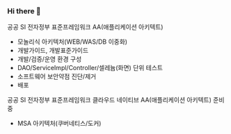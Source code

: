 ### Hi there 👋

공공 SI 전자정부 표준프레임워크 AA(애플리케이션 아키텍트)
- 모놀리식 아키텍처(WEB/WAS/DB 이중화)
- 개발가이드, 개발표준가이드
- 개발/검증/운영 환경 구성
- DAO/ServiceImpl/Controller/셀레늄(화면) 단위 테스트
- 소프트웨어 보안약점 진단/제거
- 배포

공공 SI 전자정부 표준프레임워크 클라우드 네이티브 AA(애플리케이션 아키텍트) 준비 중
- MSA 아키텍처(쿠버네티스/도커)

<!--
**LeeBaekHaeng/LeeBaekHaeng** is a ✨ _special_ ✨ repository because its `README.md` (this file) appears on your GitHub profile.

Here are some ideas to get you started:

- 🔭 I’m currently working on ...
- 🌱 I’m currently learning ...
- 👯 I’m looking to collaborate on ...
- 🤔 I’m looking for help with ...
- 💬 Ask me about ...
- 📫 How to reach me: ...
- 😄 Pronouns: ...
- ⚡ Fun fact: ...
-->
